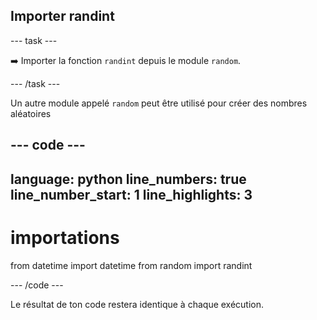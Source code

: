 <h2 class="c-project-heading--task">Importer randint</h2>

\--- task ---

➡️ Importer la fonction `randint` depuis le module `random`.

\--- /task ---

Un autre module appelé `random` peut être utilisé pour créer des nombres aléatoires

## --- code ---

language: python
line_numbers: true
line_number_start: 1
line_highlights: 3
-------------------------------------------------------

# importations

from datetime import datetime
from random import randint

\--- /code ---

Le résultat de ton code restera identique à chaque exécution.

